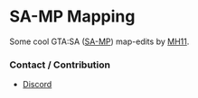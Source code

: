 # SA-MP Mapping
Some cool GTA:SA ([SA-MP](https://www.sa-mp.com)) map-edits by [MH11](https://github.com/whoismh11).

### Contact / Contribution
- [Discord](https://discord.gg/2JjvhAk)
